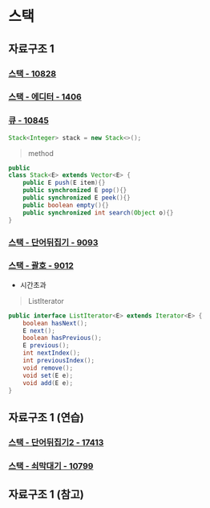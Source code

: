 # 스택
## 자료구조 1
### [스택 - 10828](https://github.com/kazean/algorithm/blob/main/src/main/java/baekjoon/basic1/datastructor/Stack_Main_10828)
### [스택 - 에디터 - 1406](https://github.com/kazean/algorithm/blob/main/src/main/java/baekjoon/basic1/datastructor/Stack_uses5_Main_1406)
### [큐 - 10845](https://github.com/kazean/algorithm/blob/main/src/main/java/baekjoon/basic1/datastructor/Queue_Main_10845)
```java
Stack<Integer> stack = new Stack<>();
```
> method
```java
public
class Stack<E> extends Vector<E> {
    public E push(E item){}
    public synchronized E pop(){}
    public synchronized E peek(){}
    public boolean empty(){}
    public synchronized int search(Object o){}
}
```
### [스택 - 단어뒤집기 - 9093](https://github.com/kazean/algorithm/blob/main/src/main/java/baekjoon/basic1/datastructor/Stack_uses1_Main_9093)
### [스택 - 괄호 - 9012](https://github.com/kazean/algorithm/blob/main/src/main/java/baekjoon/basic1/datastructor/Stack_uses2_Main_9012)

- 시간초과
> ListIterator
```java
public interface ListIterator<E> extends Iterator<E> {
    boolean hasNext();
    E next();
    boolean hasPrevious();
    E previous();
    int nextIndex();
    int previousIndex();
    void remove();
    void set(E e);
    void add(E e);
}
```
## 자료구조 1 (연습)
### [스택 - 단어뒤집기2 - 17413](https://github.com/kazean/algorithm/blob/main/src/main/java/baekjoon/basic1/datastructor/Stack_uses3_Main_17413)
### [스택 - 쇠막대기 - 10799](https://github.com/kazean/algorithm/blob/main/src/main/java/baekjoon/basic1/datastructor/Stack_uses4_Main_10799)
## 자료구조 1 (참고)



